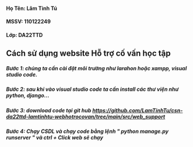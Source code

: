 #### Họ Tên: Lâm Tinh Tú
#### MSSV: 110122249
#### Lớp: DA22TTD

## Cách sử dụng website Hỗ trợ cố vấn học tập
##### Bước 1: chúng ta cần cài đặt môi trường như larahon hoặc xampp, visual studio code.
##### Bước 2: sau khi vào visual studio code ta cần install các thư viện như python, django...
##### Bước 3: download code tại git hub https://github.com/LamTinhTu/csn-da22ttd-lamtinhtu-webhotrocovan/tree/main/src/web_support
##### Bước 4: Chạy CSDL và chạy code bằng lệnh " python manage.py runserver " và ctrl  + Click web sẽ chạy
